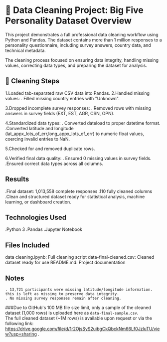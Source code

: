 # 🧹 Data Cleaning Project: Big Five Personality Dataset Overview
This project demonstrates a full professional data cleaning workflow using Python and Pandas.
The dataset contains more than 1 million responses to a personality questionnaire, including survey answers, country data, and technical metadata.

The cleaning process focused on ensuring data integrity, handling missing values, correcting data types, and preparing the dataset for analysis.

## 🧹 Cleaning Steps
1.Loaded tab-separated raw CSV data into Pandas.
2.Handled missing values:
    . Filled missing country entries with "Unknown".

3.Dropped incomplete survey responses:
    . Removed rows with missing answers in survey fields (EXT, EST, AGR, CSN, OPN).

4.Standardized data types:
    . Converted dateload to proper datetime format.
    .Converted latitude and longitude (lat_appx_lots_of_err,long_appx_lots_of_err) to numeric float values, coercing invalid entries to NaN.

5.Checked for and removed duplicate rows.

6.Verified final data quality:
    . Ensured 0 missing values in survey fields.
    .Ensured correct data types across all columns.

## Results

.Final dataset: 1,013,558 complete responses
.110 fully cleaned columns
.Clean and structured dataset ready for statistical analysis, machine learning, or dashboard creation.

## Technologies Used

.Python 3
.Pandas
.Jupyter Notebook

## Files Included
data cleaning.ipynb: Full cleaning script
data-final-cleaned.csv: Cleaned dataset ready for use
README.md: Project documentation

## Notes
    . 13,721 participants were missing latitude/longitude information. this is left as missing to preserve data integrity.
    . No missing survey responses remain after cleaning.

###Due to GitHub's 100 MB file size limit, only a sample of the cleaned dataset (1,000 rows) is uploaded here as `data-final-sample.csv`.  
The full cleaned dataset (~1M rows) is available upon request or via the following link: https://drive.google.com/file/d/1r2OjsSyS2uibgCkQbckNm66Lf0JzluTU/view?usp=sharing .
